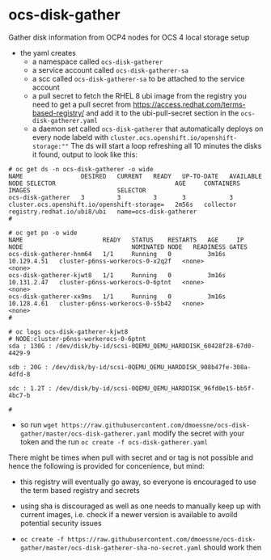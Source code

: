 # ocs-disk-gather
Gather disk information from OCP4 nodes for OCS 4 local storage setup 


- the yaml creates 
   - a namespace called `ocs-disk-gatherer`
   - a service account called `ocs-disk-gatherer-sa`
   - a scc called `ocs-disk-gatherer-sa` to be attached to the service account
   - a pull secret to fetch the RHEL 8 ubi image from the registry 
     you need to get a pull secret from https://access.redhat.com/terms-based-registry/ and add it to the ubi-pull-secret section in the `ocs-disk-gatherer.yaml`
   - a daemon set called `ocs-disk-gatherer` that automatically deploys on every node labeld with `cluster.ocs.openshift.io/openshift-storage:""`
     The ds will start a loop refreshing all 10 minutes the disks it found, output to look like this:
~~~
# oc get ds -n ocs-disk-gatherer -o wide
NAME                DESIRED   CURRENT   READY   UP-TO-DATE   AVAILABLE   NODE SELECTOR                                 AGE     CONTAINERS   IMAGES                        SELECTOR
ocs-disk-gatherer   3         3         3       3            3           cluster.ocs.openshift.io/openshift-storage=   2m56s   collector    registry.redhat.io/ubi8/ubi   name=ocs-disk-gatherer
#

# oc get po -o wide
NAME                      READY   STATUS    RESTARTS   AGE     IP            NODE                              NOMINATED NODE   READINESS GATES
ocs-disk-gatherer-hnm64   1/1     Running   0          3m16s   10.129.4.51   cluster-p6nss-workerocs-0-x2q2f   <none>           <none>
ocs-disk-gatherer-kjwt8   1/1     Running   0          3m16s   10.131.2.47   cluster-p6nss-workerocs-0-6ptnt   <none>           <none>
ocs-disk-gatherer-xx9ms   1/1     Running   0          3m16s   10.128.4.61   cluster-p6nss-workerocs-0-s5b42   <none>           <none>
#

# oc logs ocs-disk-gatherer-kjwt8
# NODE:cluster-p6nss-workerocs-0-6ptnt
sda : 130G : /dev/disk/by-id/scsi-0QEMU_QEMU_HARDDISK_60428f28-67d0-4429-9

sdb : 20G : /dev/disk/by-id/scsi-0QEMU_QEMU_HARDDISK_908b47fe-308a-4dfd-8

sdc : 1.2T : /dev/disk/by-id/scsi-0QEMU_QEMU_HARDDISK_96fd0e15-bb5f-4bc7-b

#
~~~
 
 - so run `wget https://raw.githubusercontent.com/dmoessne/ocs-disk-gather/master/ocs-disk-gatherer.yaml` modify the secret with your token and the run `oc create -f ocs-disk-gatherer.yaml`
 
There might be times when pull with secret and or tag is not possible and hence the following is provided for concenience, but mind:
  - this registry will eventually go away, so everyone is encouraged to use the term based registry and secrets
  - using sha is discouraged as well as one needs to manually keep up with current images, i.e. check if a newer version is available to avoild potential security issues

  - `oc create -f https://raw.githubusercontent.com/dmoessne/ocs-disk-gather/master/ocs-disk-gatherer-sha-no-secret.yaml` should work then 
